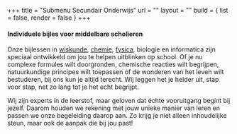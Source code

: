 +++
title = "Submenu Secundair Onderwijs"
url = ""
layout = ""
build  = { list = false, render = false }
+++

#### Individuele bijles voor middelbare scholieren

Onze bijlessen in [wiskunde](/wiskunde/), [chemie](/chemie/), [fysica](/fysica/), biologie en informatica zijn speciaal ontwikkeld om jou te helpen uitblinken op school. Of je nu complexe formules wilt doorgronden, chemische reacties wilt begrijpen, natuurkundige principes wilt toepassen of de wonderen van het leven wilt bestuderen, bij ons kun je altijd terecht. Wij leggen het je helder uit, stap voor stap, net zo lang tot je het echt begrijpt.

Wij zijn experts in de leerstof, maar geloven dat échte vooruitgang begint bij jezelf. Daarom houden we rekening met jouw unieke manier van leren en passen we onze begeleiding daarop aan. Zo krijg je niet alleen inhoudelijke steun, maar ook de aanpak die bij jou past!
